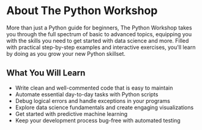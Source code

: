 # About The Python Workshop

More than just a Python guide for beginners, The Python Workshop takes you through the full spectrum of basic to advanced topics, equipping you with the skills you need to get started with data science and more. Filled with practical step-by-step examples and interactive exercises, you'll learn by doing as you grow your new Python skillset.

## What You Will Learn

* Write clean and well-commented code that is easy to maintain
* Automate essential day-to-day tasks with Python scripts
* Debug logical errors and handle exceptions in your programs
* Explore data science fundamentals and create engaging visualizations
* Get started with predictive machine learning
* Keep your development process bug-free with automated testing
